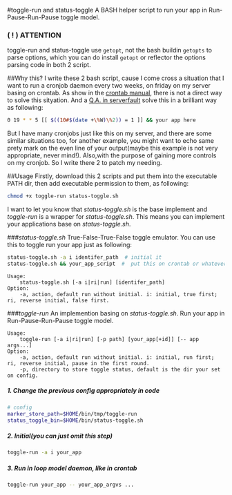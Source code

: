 #toggle-run and status-toggle
A BASH helper script to run your app in Run-Pause-Run-Pause toggle model.

### ( ! ) ATTENTION
toggle-run and status-toggle use `getopt`, not the bash buildin `getopts` to parse options, which you can do install `getopt` or reflector the options parsing code in both 2 script.

##Why this?
I write these 2 bash script, cause I come cross a situation that I want to run a cronjob daemon every two weeks, on friday on my server basing on crontab. As show in the [crontab manual](http://man7.org/linux/man-pages/man5/crontab.5.html), there is not a direct way to solve this sityation. And a [Q.A. in serverfault](http://serverfault.com/questions/633264/cronjob-run-every-two-weeks-on-saturday-starting-on-this-saturday) solve this in a brilliant way as following:
```bash
0 19 * * 5 [[ $((10#$(date +\%W)\%2)) = 1 ]] && your app here
```

But I have many cronjobs just like this on my server, and there are some similar situations too, for another example, you might want to echo same prety mark on the even line of your output(maybe this example is not very appropriate, never mind!). Also,with the purpose of gaining more controls on my cronjob. So I write there 2 to patch my needing.

##Usage
Firstly, download this 2 scripts and put them into the executable PATH dir, then add executable permission to them, as following:
```bash
chmod +x toggle-run status-toggle.sh
```
I want to let you know that *status-toggle.sh* is the base implement and *toggle-run* is a wrapper for *status-toggle.sh*. This means you can implement your applications base on *status-toggle.sh*.

###*status-toggle.sh*
True-False-True-False toggle emulator. You can use this to toggle run your app just as following:
```bash
status-toggle.sh -a i identifer_path  # initial it
status-toggle.sh && your_app_script  #  put this on crontab or whatever
```

    Usage: 
        status-toggle.sh [-a i|ri|run] [identifer_path]
    Option:
        -a, action, default run without initial. i: initial, true first; ri, reverse initial, false first.

###*toggle-run*
An implemention basing on *status-toggle.sh*.
Run your app in Run-Pause-Run-Pause toggle model.

    Usage: 
        toggle-run [-a i|ri|run] [-p path] [your_app[+id]] [-- app args...]
    Option:
        -a, action, default run without initial. i: initial, run first; ri, reverse initial, pause in the first round.
        -p, directory to store toggle status, default is the dir your set on config.

##### 1. Change the previous config appropriately in code
```bash
# config
marker_store_path=$HOME/bin/tmp/toggle-run
status_toggle_bin=$HOME/bin/status-toggle.sh
```
##### 2. Initial(you can just omit this step)
```bash
toggle-run -a i your_app
```
##### 3. Run in loop model daemon, like in crontab
```bash
toggle-run your_app -- your_app_argvs ...
```